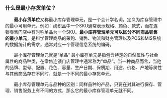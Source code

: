 
### 什么是最小存货单位？

　　**最小存货单位**又称最小库存管理单元，是一个会计学名词，定义为库存管理中的最小可用单元，例如：纺织品中一个SKU通常表示规格、颜色、款式，而在连锁零售门店中有时称单品为一个SKU。**最小库存管理单元可以区分不同商品销售的最小单元**，是科学管理商品的采购、销售、物流和财务管理以及POS和MIS系统的数据统计的需求，通常对应一个管理信息系统的编码。

　　最小库存管理单元就是“单品” 最小库存单元是指包含特定的自然属性与社会属性的商品种类，在零售连锁门店管理中通常称为“单品”。当一种商品而言，当他的品牌、型号、配置、花色、容量、生产日期、保质期、用途、价格、产地等属性与其他商品存在不同时，就是一个不同的最小存货单元。

　　最小库存管理单元与品种的区别：同样品种的产品，只要在对其进行保存、管理、销售服务上有不同的方式，那么它的最小库存管理单元就不同。